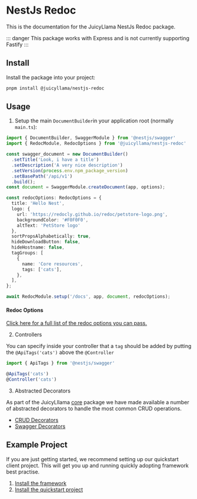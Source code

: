 # NestJs Redoc

This is the documentation for the JuicyLlama NestJs Redoc package.

::: danger
This package works with Express and is not currently supporting Fastify
:::

## Install

Install the package into your project:

```bash
pnpm install @juicyllama/nestjs-redoc
```

## Usage

1. Setup the main `DocumentBuilder`in your application root (normally `main.ts`):

```typescript
import { DocumentBuilder, SwaggerModule } from '@nestjs/swagger'
import { RedocModule, RedocOptions } from '@juicyllama/nestjs-redoc'

const swagger_document = new DocumentBuilder()
  .setTitle('Look, i have a title')
  .setDescription('A very nice description')
  .setVersion(process.env.npm_package_version)
  .setBasePath('/api/v1')
  .build();
const document = SwaggerModule.createDocument(app, options);

const redocOptions: RedocOptions = {
  title: 'Hello Nest',
  logo: {
    url: 'https://redocly.github.io/redoc/petstore-logo.png',
    backgroundColor: '#F0F0F0',
    altText: 'PetStore logo'
  },
  sortPropsAlphabetically: true,
  hideDownloadButton: false,
  hideHostname: false,
  tagGroups: [
    {
      name: 'Core resources',
      tags: ['cats'],
    },
  ],
};

await RedocModule.setup('/docs', app, document, redocOptions);
```

#### Redoc Options

[Click here for a full list of the redoc options you can pass.](/common/nestjs-redoc/options)


2. Controllers

You can specify inside your controller that a `tag` should be added by putting the `@ApiTags('cats')` above the `@Controller` 

```typescript
import { ApiTags } from '@nestjs/swagger'

@ApiTags('cats')
@Controller('cats')
```

3. Abstracted Decorators

As part of the JuicyLllama [core](../../backend/core/) package we have made available a number of abstracted decorators to handle the most common CRUD operations.

- [CRUD Decorators](../../backend/core/decorators/crud.md)
- [Swagger Decorators](../../backend/core/decorators/swagger.md)


## Example Project

If you are just getting started, we recommend setting up our quickstart client project. This will get you up and running quickly adopting framework best practise.

1. [Install the framework](../../README.md#installation)
2. [Install the quickstart project](../../build-a-client-app.md)